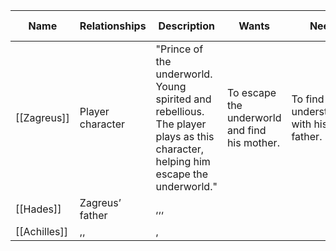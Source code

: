 |Name|Relationships|Description|Wants|Needs|Story arch|
|---|---|---|---|---|---|
|[[Zagreus]]|Player character|"Prince of the underworld. Young spirited and rebellious. The player plays as this character, helping him escape the underworld."|To escape the underworld and find his mother.|To find understanding with his father.|The game starts...|
|[[Hades]]|Zagreus’ father|,,,|
|[[Achilles]]|,,|,|
